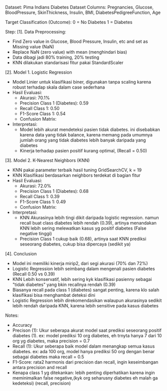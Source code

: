 Dataset: Pima Indians Diabetes Dataset
Columns: Pregnancies, Glucose, BloodPressure, SkinThickness, Insulin, BMI, DiabetesPedigreeFunction, Age

Target Classification (Outcome):
0 = No Diabetes
1 = Diabetes

Step:
[1]. Data Preprocessing:

- Find Zero value in Glucose, Blood Pressure, Insulin, etc and set as Missing value (NaN)
- Replace NaN (zero value) with mean (menghindari bias)
- Data dibagi jadi 80% training, 20% testing
- KNN dilakukan standarisasi fitur pakai StandardScaler

[2]. Model 1. Logistic Regression

- Model Linier untuk klasifikasi biner, digunakan tanpa scaling karena robust terhadap skala dalam case sederhana
- Hasil Evaluasi:
  - Akurasi: 70.1%
  - Precision Class 1 (Diabetes): 0.59
  - Recall Class 1: 0.50
  - F1-Score Class 1: 0.54
  - Confusion Matrix:
- Interpretasi:
  - Model lebih akurat mendeteksi pasien tidak diabetes. ini disebabkan karena data yang tidak balance, karena memang pada umumnya jumlah orang yang tidak diabetes lebih banyak daripada yang diabetes
  - Kinerja terhadap pasien positif kurang optimal, (Recall = 0.50)

[3]. Model 2. K-Nearest Neighbors (KNN)

- KNN pakai parameter terbaik hasil tuning GridSearchCV, k = 19
- KNN Klasifikasi berdasarkan neighbors terdekat di bagian fitur
- Hasil Evaluasi:
  - Akurasi: 72.0%
  - Precision Class 1 (Diabetes): 0.68
  - Recall Class 1: 0.39
  - F1-Score Class 1: 0.49
  - Confusion Matrix:
- Interpretasi:
  - KNN Akurasinya lebih tingi dikit daripada logistic regression. namun recall buat class diabetes lebih rendah (0.39), artinya menandakan KNN lebih sering melewatkan kasus yg positif diabetes (False negative tinggi)
  - Precision Class 1 cukup baik (0.68), artinya saat KNN prediksi seseorang diabetes, cukup bisa dipercaya (sedikit ya)

[4]. Conclusion

- Model ini memiliki kinerja mirip2, dari segi akurasi (70% dan 72%)
- Logistic Regression lebih seimbang dalam mengenali pasien diabetes (Recall 0.50 vs 0.39)
- KNN Lebih konservatif, lebih sering kyk klasifikasi pasienny sebagai "tidak diabetes" yang bkin recallnya rendah (0.39)
- Biasanya recall pada class 1 (diabetes) sangat penting, karena klo salah klasifikasi bisa menghambat deteksi dini
- Logistic Regression lebih direkomendasikan walaupun akurasinya sedikit lebih rendah daripada KNN, karena lebih sensitive pada kasus diabetes

Notes:

- Accuracy
- Precison (1): Ukur seberapa akurat model saat prediksi seseorang positif diabetes (1). ex: model prediksi 10 org diabetes, eh trnyta hanya 7 dari 10 org yg diabetes, maka precision = 0.7
- Recall (1): Ukur seberapa baik model dalam menangkap semua kasus diabetes. ex: ada 100 org, model hanya prediksi 50 org dengan benar sebagai diabetes maka recall = 0.5
- F1-Score: rata2 harmonis dari precision dan recall, ingin keseimbangan antara precision and recall
- Kenapa class 1 yg ditekankan: lebih penting diperhatikan karena ingin meminimalkan false negative,(kyk org seharusny diabetes eh malah ga kedeteksi) (recall, precision)
